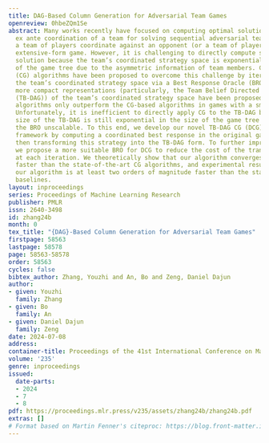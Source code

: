 ```yaml
---
title: DAG-Based Column Generation for Adversarial Team Games
openreview: 0hbeZQm1Se
abstract: Many works recently have focused on computing optimal solutions for the
  ex ante coordination of a team for solving sequential adversarial team games, where
  a team of players coordinate against an opponent (or a team of players) in a zero-sum
  extensive-form game. However, it is challenging to directly compute such an optimal
  solution because the team’s coordinated strategy space is exponential in the size
  of the game tree due to the asymmetric information of team members. Column Generation
  (CG) algorithms have been proposed to overcome this challenge by iteratively expanding
  the team’s coordinated strategy space via a Best Response Oracle (BRO). More recently,
  more compact representations (particularly, the Team Belief Directed Acyclic Graph
  (TB-DAG)) of the team’s coordinated strategy space have been proposed, but the TB-DAG-based
  algorithms only outperform the CG-based algorithms in games with a small TB-DAG.
  Unfortunately, it is inefficient to directly apply CG to the TB-DAG because the
  size of the TB-DAG is still exponential in the size of the game tree and then makes
  the BRO unscalable. To this end, we develop our novel TB-DAG CG (DCG) algorithm
  framework by computing a coordinated best response in the original game first and
  then transforming this strategy into the TB-DAG form. To further improve the scalability,
  we propose a more suitable BRO for DCG to reduce the cost of the transformation
  at each iteration. We theoretically show that our algorithm converges exponentially
  faster than the state-of-the-art CG algorithms, and experimental results show that
  our algorithm is at least two orders of magnitude faster than the state-of-the-art
  baselines.
layout: inproceedings
series: Proceedings of Machine Learning Research
publisher: PMLR
issn: 2640-3498
id: zhang24b
month: 0
tex_title: "{DAG}-Based Column Generation for Adversarial Team Games"
firstpage: 58563
lastpage: 58578
page: 58563-58578
order: 58563
cycles: false
bibtex_author: Zhang, Youzhi and An, Bo and Zeng, Daniel Dajun
author:
- given: Youzhi
  family: Zhang
- given: Bo
  family: An
- given: Daniel Dajun
  family: Zeng
date: 2024-07-08
address:
container-title: Proceedings of the 41st International Conference on Machine Learning
volume: '235'
genre: inproceedings
issued:
  date-parts:
  - 2024
  - 7
  - 8
pdf: https://proceedings.mlr.press/v235/assets/zhang24b/zhang24b.pdf
extras: []
# Format based on Martin Fenner's citeproc: https://blog.front-matter.io/posts/citeproc-yaml-for-bibliographies/
---
```

